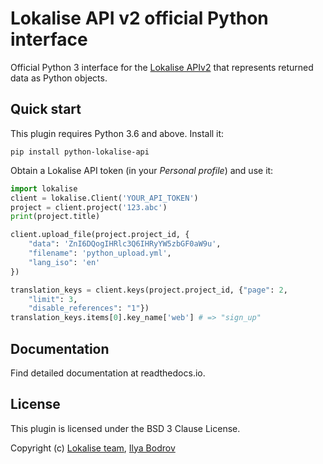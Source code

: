 # Lokalise API v2 official Python interface

Official Python 3 interface for the [Lokalise APIv2](https://app.lokalise.com/api2docs) that represents returned data as Python objects.

## Quick start

This plugin requires Python 3.6 and above. Install it:

    pip install python-lokalise-api

Obtain a Lokalise API token (in your *Personal profile*) and use it:

```python
import lokalise
client = lokalise.Client('YOUR_API_TOKEN')
project = client.project('123.abc')
print(project.title)

client.upload_file(project.project_id, {
    "data": 'ZnI6DQogIHRlc3Q6IHRyYW5zbGF0aW9u',
    "filename": 'python_upload.yml',
    "lang_iso": 'en'
})

translation_keys = client.keys(project.project_id, {"page": 2,
    "limit": 3,
    "disable_references": "1"})
translation_keys.items[0].key_name['web'] # => "sign_up"
```

## Documentation

Find detailed documentation at readthedocs.io.

## License

This plugin is licensed under the BSD 3 Clause License.

Copyright (c) [Lokalise team](https://lokalise.com), [Ilya Bodrov](http://bodrovis.tech)
